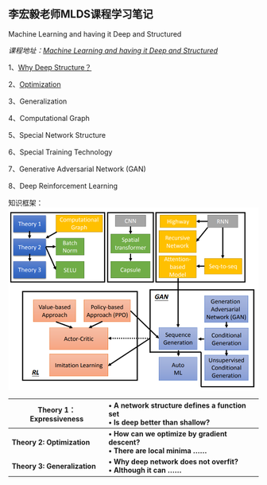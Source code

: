 ## 李宏毅老师MLDS课程学习笔记

Machine Learning and having it Deep and Structured

*课程地址：[Machine Learning and having it Deep and Structured](http://speech.ee.ntu.edu.tw/~tlkagk/courses_MLDS18.html)*

1、[Why Deep Structure？](https://github.com/haoyuheng/MLDS_notebook/blob/master/Why%20deep%20Structure.md)

2、[Optimization](https://github.com/haoyuheng/MLDS_notebook/blob/master/Optimization.md)

3、Generalization

4、Computational Graph

5、Special Network Structure

6、Special Training Technology

7、Generative Adversarial Network (GAN)

8、Deep Reinforcement Learning

知识框架：![0-1](https://github.com/haoyuheng/MLDS_notebook/blob/master/img/0-1.png)

| Theory 1：Expressiveness     | • A network structure defines a function set<br/>• Is deep better than shallow? |
| ---------------------------- | :----------------------------------------------------------- |
| **Theory 2: Optimization**   | **• How can we optimize by gradient descent?<br/>• There are local minima ……** |
| **Theory 3: Generalization** | **• Why deep network does not overfit?<br/>• Although it can ……** |











